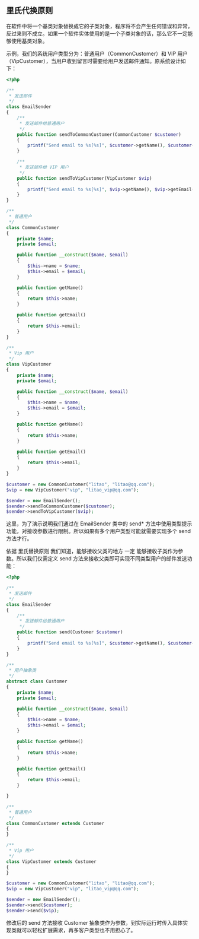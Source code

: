 ## 里氏代换原则

在软件中将一个基类对象替换成它的子类对象，程序将不会产生任何错误和异常，反过来则不成立。如果一个软件实体使用的是一个子类对象的话，那么它不一定能够使用基类对象。

示例，我们的系统用户类型分为：普通用户（CommonCustomer）和 VIP 用户（VipCustomer），当用户收到留言时需要给用户发送邮件通知。原系统设计如下：

````php
<?php

/**
 * 发送邮件
 */
class EmailSender
{
    /**
     * 发送邮件给普通用户
     */
    public function sendToCommonCustomer(CommonCustomer $customer)
    {
        printf("Send email to %s[%s]", $customer->getName(), $customer->getEmail());
    }

    /**
     * 发送邮件给 VIP 用户
     */
    public function sendToVipCustomer(VipCustomer $vip)
    {
        printf("Send email to %s[%s]", $vip->getName(), $vip->getEmail());
    }    
}

/**
 * 普通用户
 */
class CommonCustomer
{
    private $name;
    private $email;

    public function __construct($name, $email)
    {
        $this->name = $name;
        $this->email = $email;
    }

    public function getName()
    {
        return $this->name;
    }

    public function getEmail()
    {
        return $this->email;
    }
}

/**
 * Vip 用户
 */
class VipCustomer
{
    private $name;
    private $email;

    public function __construct($name, $email)
    {
        $this->name = $name;
        $this->email = $email;
    }

    public function getName()
    {
        return $this->name;
    }

    public function getEmail()
    {
        return $this->email;
    }
}

$customer = new CommonCustomer("litao", "litao@qq.com");
$vip = new VipCustomer("vip", "litao_vip@qq.com");

$sender = new EmailSender();
$sender->sendToCommonCustomer($customer);
$sender->sendToVipCustomer($vip);
````
这里，为了演示说明我们通过在 EmailSender 类中的 send* 方法中使用类型提示功能，对接收参数进行限制。所以如果有多个用户类型可能就需要实现多个 send 方法才行。

依据 里氏替换原则 我们知道，能够接收父类的地方 一定 能够接收子类作为参数。所以我们仅需定义 send 方法来接收父类即可实现不同类型用户的邮件发送功能：

````php
<?php

/**
 * 发送邮件
 */
class EmailSender
{
    /**
     * 发送邮件给普通用户
     */
    public function send(Customer $customer)
    {
        printf("Send email to %s[%s]", $customer->getName(), $customer->getEmail());
    }
}

/**
 * 用户抽象类
 */
abstract class Customer
{
    private $name;
    private $email;

    public function __construct($name, $email)
    {
        $this->name = $name;
        $this->email = $email;
    }

    public function getName()
    {
        return $this->name;
    }

    public function getEmail()
    {
        return $this->email;
    }

}

/**
 * 普通用户
 */
class CommonCustomer extends Customer
{
}

/**
 * Vip 用户
 */
class VipCustomer extends Customer
{
}

$customer = new CommonCustomer("litao", "litao@qq.com");
$vip = new VipCustomer("vip", "litao_vip@qq.com");

$sender = new EmailSender();
$sender->send($customer);
$sender->send($vip);
````
修改后的 send 方法接收 Customer 抽象类作为参数，到实际运行时传入具体实现类就可以轻松扩展需求，再多客户类型也不用担心了。
